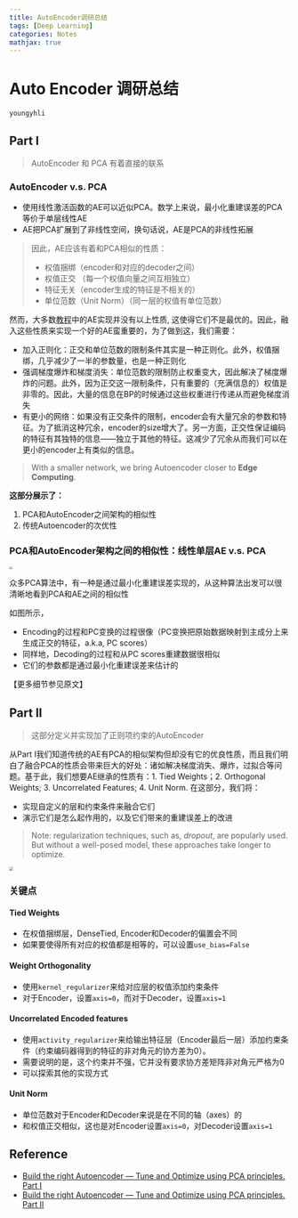 ```yaml
---
title: AutoEncoder调研总结
tags: [Deep Learning]
categories: Notes
mathjax: true
---
```

# Auto Encoder 调研总结

`youngyhli`

## Part I

> AutoEncoder 和 PCA 有着直接的联系

### AutoEncoder v.s. PCA

- 使用线性激活函数的AE可以近似PCA。数学上来说，最小化重建误差的PCA等价于单层线性AE
- AE把PCA扩展到了非线性空间，换句话说，AE是PCA的非线性拓展

> 因此，AE应该有着和PCA相似的性质：
>
> - 权值捆绑（encoder和对应的decoder之间）
> - 权值正交 （每一个权值向量之间互相独立）
> - 特征无关（encoder生成的特征是不相关的）
> - 单位范数（Unit Norm）（同一层的权值有单位范数）

然而，大多数[教程](https://blog.keras.io/building-autoencoders-in-keras.html)中的AE实现并没有以上性质, 这使得它们不是最优的。因此，融入这些性质来实现一个好的AE蛮重要的，为了做到这，我们需要：

- 加入正则化：正交和单位范数的限制条件其实是一种正则化。此外，权值捆绑，几乎减少了一半的参数量，也是一种正则化
- 强调梯度爆炸和梯度消失：单位范数的限制防止权重变大，因此解决了梯度爆炸的问题。此外，因为正交这一限制条件，只有重要的（充满信息的）权值是非零的。因此，大量的信息在BP的时候通过这些权重进行传递从而避免梯度消失
- 有更小的网络：如果没有正交条件的限制，encoder会有大量冗余的参数和特征。为了抵消这种冗余，encoder的size增大了。另一方面，正交性保证编码的特征有其独特的信息——独立于其他的特征。这减少了冗余从而我们可以在更小的encoder上有类似的信息。

> With a smaller network, we bring Autoencoder closer to **Edge Computing**.

**这部分展示了：**

1. PCA和AutoEncoder之间架构的相似性
2. 传统Autoencoder的次优性

### PCA和AutoEncoder架构之间的相似性：线性单层AE v.s. PCA

<img src="https://i.loli.net/2021/07/20/bpzko3UEqHws6fM.png" style="zoom:35%;" />

众多PCA算法中，有一种是通过最小化重建误差实现的，从这种算法出发可以很清晰地看到PCA和AE之间的相似性

如图所示，

- Encoding的过程和PC变换的过程很像（PC变换把原始数据映射到主成分上来生成正交的特征，a.k.a, PC scores）
- 同样地，Decoding的过程和从PC scores重建数据很相似
- 它们的参数都是通过最小化重建误差来估计的

【更多细节参见原文】

## Part II

> 这部分定义并实现加了正则项约束的AutoEncoder

从Part I我们知道传统的AE有PCA的相似架构但却没有它的优良性质，而且我们明白了融合PCA的性质会带来巨大的好处：诸如解决梯度消失、爆炸，过拟合等问题。基于此，我们想要AE继承的性质有：1. Tied Weights；2. Orthogonal Weights; 3. Uncorrelated Features; 4. Unit Norm. 在这部分，我们将：

- 实现自定义的层和约束条件来融合它们
- 演示它们是怎么起作用的，以及它们带来的重建误差上的改进

> Note: regularization techniques, such as, *dropout*, are popularly used. But without a well-posed model, these approaches take longer to optimize.

<img src="https://i.loli.net/2021/07/20/95oUnxCpBXWZeEt.png" style="zoom:45%;" />

### 关键点

#### Tied Weights

- 在权值捆绑层，DenseTied, Encoder和Decoder的偏置会不同
- 如果要使得所有对应的权值都是相等的，可以设置`use_bias=False`

#### Weight Orthogonality

- 使用`kernel_regularizer`来给对应层的权值添加约束条件
- 对于Encoder，设置`axis=0`，而对于Decoder，设置`axis=1`

#### Uncorrelated Encoded features

- 使用`activity_regularizer`来给输出特征层（Encoder最后一层）添加约束条件（约束编码器得到的特征的非对角元的协方差为0）。
- 需要说明的是，这个约束并不强，它并没有要求协方差矩阵非对角元严格为0
- 可以探索其他的实现方式

#### Unit Norm

- 单位范数对于Encoder和Decoder来说是在不同的轴（axes）的
- 和权值正交相似，这也是对Encoder设置`axis=0`，对Decoder设置`axis=1`

## Reference

- [Build the right Autoencoder — Tune and Optimize using PCA principles. Part I](https://towardsdatascience.com/build-the-right-autoencoder-tune-and-optimize-using-pca-principles-part-i-1f01f821999b)
- [Build the right Autoencoder — Tune and Optimize using PCA principles. Part II](https://towardsdatascience.com/build-the-right-autoencoder-tune-and-optimize-using-pca-principles-part-ii-24b9cca69bd6)
